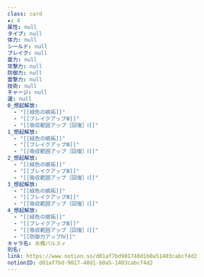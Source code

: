 ```yaml
---
class: card
★: 4
属性: null
タイプ: null
体力: null
シールド: null
ブレイク: null
霊力: null
攻撃力: null
防御力: null
霊撃力: null
技術: null
チャージ: null
運: null
0_想起解放:
  - "[[緑色の嫉妬]]"
  - "[[ブレイクアップⅢ]]"
  - "[[吸収範囲アップ［回復］Ⅰ]]"
1_想起解放:
  - "[[緑色の嫉妬]]"
  - "[[ブレイクアップⅢ]]"
  - "[[吸収範囲アップ［回復］Ⅰ]]"
2_想起解放:
  - "[[緑色の嫉妬]]"
  - "[[ブレイクアップⅢ]]"
  - "[[吸収範囲アップ［回復］Ⅰ]]"
3_想起解放:
  - "[[緑色の嫉妬]]"
  - "[[ブレイクアップⅢ]]"
  - "[[吸収範囲アップ［回復］Ⅰ]]"
4_想起解放:
  - "[[緑色の嫉妬]]"
  - "[[ブレイクアップⅢ]]"
  - "[[吸収範囲アップ［回復］Ⅰ]]"
  - "[[防御力アップⅣ]]"
キャラ名: 水橋パルスィ
別名: 
link: https://www.notion.so/d01af7bd901740d1b0a51403cabcf4d2
notionID: d01af7bd-9017-40d1-b0a5-1403cabcf4d2
---
```

